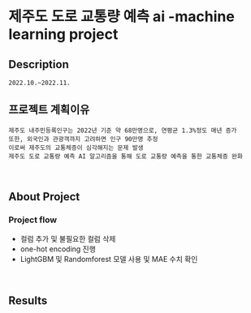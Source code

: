 # 제주도 도로 교통량 예측 ai -machine learning project 
  
  ## Description
  
    2022.10.~2022.11.
  
  ## 프로젝트 계획이유
  
    제주도 내주민등록인구는 2022년 기준 약 68만명으로, 연평균 1.3%정도 매년 증가 
    또한, 외국인과 관광객까지 고려하면 인구 90만명 추정
    이로써 제주도의 교통체증이 심각해지는 문제 발생
    제주도 도로 교통량 예측 AI 알고리즘을 통해 도로 교통량 예측을 통한 교통체증 완화
    
<br>



  ## About Project
  

  ### Project flow


* 컬럼 추가 및 불필요한 컬럼 삭제
* one-hot encoding 진행
* LightGBM 및 Randomforest 모델 사용 및 MAE 수치 확인

<br>


## Results






